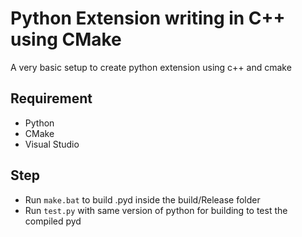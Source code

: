 # Python Extension writing in C++ using CMake
A very basic setup to create python extension 
using c++ and cmake

## Requirement
- Python
- CMake
- Visual Studio

## Step
- Run `make.bat` to build .pyd inside the build/Release folder
- Run `test.py` with same version of python for building to test the compiled pyd